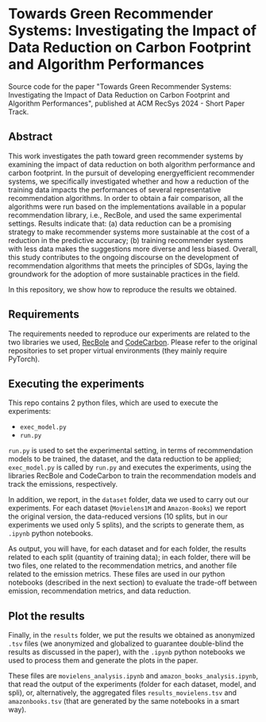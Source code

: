 # Towards Green Recommender Systems: Investigating the Impact of Data Reduction on Carbon Footprint and Algorithm Performances

Source code for the paper "Towards Green Recommender Systems: Investigating the Impact of Data Reduction on Carbon Footprint and Algorithm Performances", published at ACM RecSys 2024 - Short Paper Track.

## Abstract

This work investigates the path toward green recommender systems by examining the impact of data reduction on both algorithm performance and carbon footprint. In the pursuit of developing energyefficient recommender systems, we specifically investigated whether and how a reduction of the training data impacts the performances of several representative recommendation algorithms. In order to obtain a fair comparison, all the algorithms were run based on the implementations available in a popular recommendation library, i.e., RecBole, and used the same experimental settings. Results indicate that: (a) data reduction can be a promising strategy to make recommender systems more sustainable at the cost of a reduction in the predictive accuracy; (b) training recommender systems with less data makes the suggestions more diverse and less biased. Overall, this study contributes to the ongoing discourse on the development of recommendation algorithms that meets the principles of SDGs, laying the groundwork for the adoption of more sustainable practices in the field.

In this repository, we show how to reproduce the results we obtained.

## Requirements 

The requirements needed to reproduce our experiments are related to the two libraries we used, [RecBole](https://recbole.io/docs/) and [CodeCarbon](https://mlco2.github.io/codecarbon/).
Please refer to the original repositories to set proper virtual environments (they mainly require PyTorch).

## Executing the experiments

This repo contains 2 python files, which are used to execute the experiments:
- `exec_model.py`
- `run.py`

`run.py` is used to set the experimental setting, in terms of recommendation models to be trained, the dataset, and the data reduction to be applied; `exec_model.py` is called by `run.py` and executes the experiments, using the libraries RecBole and CodeCarbon to train the recommendation models and track the emissions, respectively.

In addition, we report, in the `dataset` folder, data we used to carry out our experiments. For each dataset (`Movielens1M` and `Amazon-Books`) we report the original version, the data-reduced versions (10 splits, but in our experiments we used only 5 splits), and the scripts to generate them, as `.ipynb` python notebooks.

As output, you will have, for each dataset and for each folder, the results related to each split (quantity of training data); in each folder, there will be two files, one related to the recommendation metrics, and another file related to the emission metrics. These files are used in our python notebooks (described in the next section) to evaluate the trade-off between emission, recommendation metrics, and data reduction.

## Plot the results

Finally, in the `results` folder, we put the results we obtained as anonymized `.tsv` files (we anonymized and globalized to guarantee double-blind the results as discussed in the paper), with the `.ipynb` python notebooks we used to process them and generate the plots in the paper.

These files are `movielens_analysis.ipynb` and `amazon_books_analysis.ipynb`, that read the output of the experiments (folder for each dataset, model, and spli), or, alternatively, the aggregated files `results_movielens.tsv` and `amazonbooks.tsv` (that are generated by the same notebooks in a smart way).